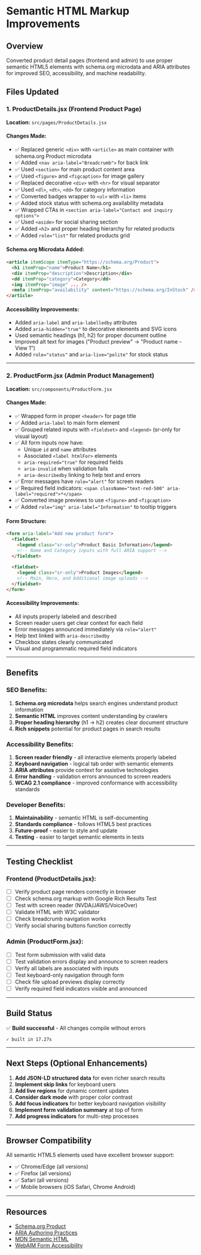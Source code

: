 # Semantic HTML Markup Improvements

## Overview
Converted product detail pages (frontend and admin) to use proper semantic HTML5 elements with schema.org microdata and ARIA attributes for improved SEO, accessibility, and machine readability.

## Files Updated

### 1. ProductDetails.jsx (Frontend Product Page)
**Location:** `src/pages/ProductDetails.jsx`

#### Changes Made:
- ✅ Replaced generic `<div>` with `<article>` as main container with schema.org Product microdata
- ✅ Added `<nav aria-label="Breadcrumb">` for back link
- ✅ Used `<section>` for main product content area
- ✅ Used `<figure>` and `<figcaption>` for image gallery
- ✅ Replaced decorative `<div>` with `<hr>` for visual separator
- ✅ Used `<dl>`, `<dt>`, `<dd>` for category information
- ✅ Converted badges wrapper to `<ul>` with `<li>` items
- ✅ Added stock status with schema.org availability metadata
- ✅ Wrapped CTAs in `<section aria-label="Contact and inquiry options">`
- ✅ Used `<aside>` for social sharing section
- ✅ Added `<h2>` and proper heading hierarchy for related products
- ✅ Added `role="list"` for related products grid

#### Schema.org Microdata Added:
```html
<article itemScope itemType="https://schema.org/Product">
  <h1 itemProp="name">Product Name</h1>
  <div itemProp="description">Description</div>
  <dd itemProp="category">Category</dd>
  <img itemProp="image" ... />
  <meta itemProp="availability" content="https://schema.org/InStock" />
</article>
```

#### Accessibility Improvements:
- Added `aria-label` and `aria-labelledby` attributes
- Added `aria-hidden="true"` to decorative elements and SVG icons
- Used semantic headings (h1, h2) for proper document outline
- Improved alt text for images ("Product preview" → "Product name - View 1")
- Added `role="status"` and `aria-live="polite"` for stock status

---

### 2. ProductForm.jsx (Admin Product Management)
**Location:** `src/components/ProductForm.jsx`

#### Changes Made:
- ✅ Wrapped form in proper `<header>` for page title
- ✅ Added `aria-label` to main form element
- ✅ Grouped related inputs with `<fieldset>` and `<legend>` (sr-only for visual layout)
- ✅ All form inputs now have:
  - Unique `id` and `name` attributes
  - Associated `<label htmlFor>` elements
  - `aria-required="true"` for required fields
  - `aria-invalid` when validation fails
  - `aria-describedby` linking to help text and errors
- ✅ Error messages have `role="alert"` for screen readers
- ✅ Required field indicators: `<span className="text-red-500" aria-label="required">*</span>`
- ✅ Converted image previews to use `<figure>` and `<figcaption>`
- ✅ Added `role="img" aria-label="Information"` to tooltip triggers

#### Form Structure:
```html
<form aria-label="Add new product form">
  <fieldset>
    <legend class="sr-only">Product Basic Information</legend>
    <!-- Name and Category inputs with full ARIA support -->
  </fieldset>
  
  <fieldset>
    <legend class="sr-only">Product Images</legend>
    <!-- Main, Hero, and Additional image uploads -->
  </fieldset>
</form>
```

#### Accessibility Improvements:
- All inputs properly labeled and described
- Screen reader users get clear context for each field
- Error messages announced immediately via `role="alert"`
- Help text linked with `aria-describedby`
- Checkbox states clearly communicated
- Visual and programmatic required field indicators

---

## Benefits

### SEO Benefits:
1. **Schema.org microdata** helps search engines understand product information
2. **Semantic HTML** improves content understanding by crawlers
3. **Proper heading hierarchy** (h1 → h2) creates clear document structure
4. **Rich snippets** potential for product pages in search results

### Accessibility Benefits:
1. **Screen reader friendly** - all interactive elements properly labeled
2. **Keyboard navigation** - logical tab order with semantic elements
3. **ARIA attributes** provide context for assistive technologies
4. **Error handling** - validation errors announced to screen readers
5. **WCAG 2.1 compliance** - improved conformance with accessibility standards

### Developer Benefits:
1. **Maintainability** - semantic HTML is self-documenting
2. **Standards compliance** - follows HTML5 best practices
3. **Future-proof** - easier to style and update
4. **Testing** - easier to target semantic elements in tests

---

## Testing Checklist

### Frontend (ProductDetails.jsx):
- [ ] Verify product page renders correctly in browser
- [ ] Check schema.org markup with Google Rich Results Test
- [ ] Test with screen reader (NVDA/JAWS/VoiceOver)
- [ ] Validate HTML with W3C validator
- [ ] Check breadcrumb navigation works
- [ ] Verify social sharing buttons function correctly

### Admin (ProductForm.jsx):
- [ ] Test form submission with valid data
- [ ] Test validation errors display and announce to screen readers
- [ ] Verify all labels are associated with inputs
- [ ] Test keyboard-only navigation through form
- [ ] Check file upload previews display correctly
- [ ] Verify required field indicators visible and announced

---

## Build Status
✅ **Build successful** - All changes compile without errors

```
✓ built in 17.27s
```

---

## Next Steps (Optional Enhancements)

1. **Add JSON-LD structured data** for even richer search results
2. **Implement skip links** for keyboard users
3. **Add live regions** for dynamic content updates
4. **Consider dark mode** with proper color contrast
5. **Add focus indicators** for better keyboard navigation visibility
6. **Implement form validation summary** at top of form
7. **Add progress indicators** for multi-step processes

---

## Browser Compatibility
All semantic HTML5 elements used have excellent browser support:
- ✅ Chrome/Edge (all versions)
- ✅ Firefox (all versions)
- ✅ Safari (all versions)
- ✅ Mobile browsers (iOS Safari, Chrome Android)

---

## Resources
- [Schema.org Product](https://schema.org/Product)
- [ARIA Authoring Practices](https://www.w3.org/WAI/ARIA/apg/)
- [MDN Semantic HTML](https://developer.mozilla.org/en-US/docs/Glossary/Semantics#semantic_elements)
- [WebAIM Form Accessibility](https://webaim.org/techniques/forms/)
